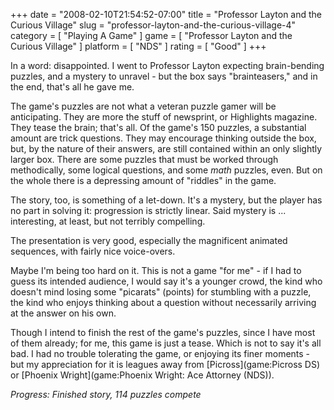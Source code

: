 +++
date = "2008-02-10T21:54:52-07:00"
title = "Professor Layton and the Curious Village"
slug = "professor-layton-and-the-curious-village-4"
category = [ "Playing A Game" ]
game = [ "Professor Layton and the Curious Village" ]
platform = [ "NDS" ]
rating = [ "Good" ]
+++

In a word: disappointed.  I went to Professor Layton expecting brain-bending puzzles, and a mystery to unravel - but the box says "brainteasers," and in the end, that's all he gave me.

The game's puzzles are not what a veteran puzzle gamer will be anticipating.  They are more the stuff of newsprint, or Highlights magazine.  They tease the brain; that's all.  Of the game's 150 puzzles, a substantial amount are trick questions.  They may encourage thinking outside the box, but, by the nature of their answers, are still contained within an only slightly larger box.  There are some puzzles that must be worked through methodically, some logical questions, and some <i>math</i> puzzles, even.  But on the whole there is a depressing amount of "riddles" in the game.

The story, too, is something of a let-down.  It's a mystery, but the player has no part in solving it: progression is strictly linear.  Said mystery is ... interesting, at least, but not terribly compelling.

The presentation is very good, especially the magnificent animated sequences, with fairly nice voice-overs.

Maybe I'm being too hard on it. This is not a game "for me" - if I had to guess its intended audience, I would say it's a younger crowd, the kind who doesn't mind losing some "picarats" (points) for stumbling with a puzzle, the kind who enjoys thinking about a question without necessarily arriving at the answer on his own.

Though I intend to finish the rest of the game's puzzles, since I have most of them already; for me, this game is just a tease.  Which is not to say it's all bad.  I had no trouble tolerating the game, or enjoying its finer moments - but my appreciation for it is leagues away from [Picross](game:Picross DS) or [Phoenix Wright](game:Phoenix Wright: Ace Attorney (NDS)).

<i>Progress: Finished story, 114 puzzles compete</i>